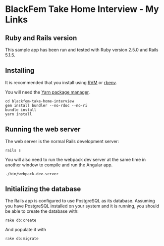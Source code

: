 # BlackFem Take Home Interview - My Links

## Ruby and Rails version
This sample app has been run and tested with Ruby version 2.5.0 and Rails 5.1.5.

## Installing
It is recommended that you install using [RVM](https://rvm.io) or [rbenv](https://github.com/rbenv/rbenv).

You will need the [Yarn package manager](https://yarnpkg.com/en/).

```
cd blackfem-take-home-interview
gem install bundler --no-rdoc --no-ri
bundle install
yarn install
```

## Running the web server
The web server is the normal Rails development server:

`rails s`

You will also need to run the webpack dev server at the same time in another window to compile and run the Angular app.

`./bin/webpack-dev-server`

## Initializing the database
The Rails app is configured to use PostgreSQL as its database. Assuming you have PostgreSQL installed on your system and it is running, you should be able to create the database with:

`rake db:create`

And populate it with

`rake db:migrate`
